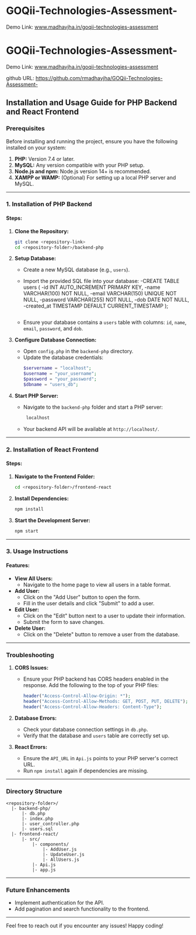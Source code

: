 # GOQii-Technologies-Assessment-
Demo Link: www.madhavjha.in/goqii-technologies-assessment


# GOQii-Technologies-Assessment-

Demo Link: www.madhavjha.in/goqii-technologies-assessment

github URL: https://github.com/rmadhavjha/GOQii-Technologies-Assessment-

## Installation and Usage Guide for PHP Backend and React Frontend

### Prerequisites

Before installing and running the project, ensure you have the following installed on your system:

1. **PHP:** Version 7.4 or later.
2. **MySQL:** Any version compatible with your PHP setup.
3. **Node.js and npm:** Node.js version 14+ is recommended.
4. **XAMPP or WAMP:** (Optional) For setting up a local PHP server and MySQL.

---

### 1. Installation of PHP Backend

#### Steps:

1. **Clone the Repository:**
   ```bash
   git clone <repository-link>
   cd <repository-folder>/backend-php
   ```

2. **Setup Database:**
   - Create a new MySQL database (e.g., `users`).
   - Import the provided SQL file into your database:
    -CREATE TABLE users (
    -id INT AUTO_INCREMENT PRIMARY KEY,
    -name VARCHAR(100) NOT NULL,
    -email VARCHAR(150) UNIQUE NOT NULL,
    -password VARCHAR(255) NOT NULL,
    -dob DATE NOT NULL,
    -created_at TIMESTAMP DEFAULT CURRENT_TIMESTAMP
);
    
     ```
   - Ensure your database contains a `users` table with columns: `id`, `name`, `email`, `password`, and `dob`.

3. **Configure Database Connection:**
   - Open `config.php` in the `backend-php` directory.
   - Update the database credentials:
     ```php
     $servername = "localhost";
     $username = "your_username";
     $password = "your_password";
     $dbname = "users_db";
     ```

4. **Start PHP Server:**
   - Navigate to the `backend-php` folder and start a PHP server:
     ```bash
      localhost
     ```
   - Your backend API will be available at `http://localhost/`.

---

### 2. Installation of React Frontend

#### Steps:

1. **Navigate to the Frontend Folder:**
   ```bash
   cd <repository-folder>/frontend-react
   ```

2. **Install Dependencies:**
   ```bash
   npm install
   ```

3. **Start the Development Server:**
   ```bash
   npm start
   ```



---

### 3. Usage Instructions

#### Features:
- **View All Users:**
  - Navigate to the home page to view all users in a table format.
- **Add User:**
  - Click on the "Add User" button to open the form.
  - Fill in the user details and click "Submit" to add a user.
- **Edit User:**
  - Click on the "Edit" button next to a user to update their information.
  - Submit the form to save changes.
- **Delete User:**
  - Click on the "Delete" button to remove a user from the database.

---

### Troubleshooting

1. **CORS Issues:**
   - Ensure your PHP backend has CORS headers enabled in the response. Add the following to the top of your PHP files:
     ```php
     header("Access-Control-Allow-Origin: *");
     header("Access-Control-Allow-Methods: GET, POST, PUT, DELETE");
     header("Access-Control-Allow-Headers: Content-Type");
     ```

2. **Database Errors:**
   - Check your database connection settings in `db.php`.
   - Verify that the database and `users` table are correctly set up.

3. **React Errors:**
   - Ensure the `API_URL` in `Api.js` points to your PHP server's correct URL.
   - Run `npm install` again if dependencies are missing.

---

### Directory Structure

```
<repository-folder>/
  |- backend-php/
      |- db.php
      |- index.php
      |- user_controller.php
      |- users.sql
  |- frontend-react/
      |- src/
          |- components/
              |- AddUser.js
              |- UpdateUser.js
              |- AllUsers.js
          |- Api.js
          |- app.js
```

---

### Future Enhancements
- Implement authentication for the API.
- Add pagination and search functionality to the frontend.
---

Feel free to reach out if you encounter any issues! Happy coding!
